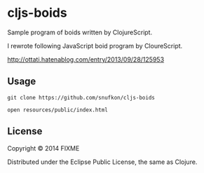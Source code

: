 # cljs-boids

Sample program of boids written by ClojureScript.

I rewrote following JavaScript boid program by CloureScript.

http://ottati.hatenablog.com/entry/2013/09/28/125953

## Usage

`git clone https://github.com/snufkon/cljs-boids`

`open resources/public/index.html`

## License

Copyright © 2014 FIXME

Distributed under the Eclipse Public License, the same as Clojure.

